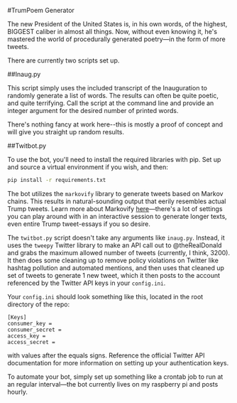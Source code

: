 #TrumPoem Generator

The new President of the United States is, in his own words, of the highest, BIGGEST caliber in almost all things. Now, without even knowing it, he's mastered the world of procedurally generated poetry&mdash;in the form of more tweets.

There are currently two scripts set up.

##Inaug.py

This script simply uses the included transcript of the Inauguration to randomly generate a list of words. The results can often be quite poetic, and quite terrifying. Call the script at the command line and provide an integer argument for the desired number of printed words.

There's nothing fancy at work here--this is mostly a proof of concept and will give you straight up random results.

##Twitbot.py

To use the bot, you'll need to install the required libraries with pip. Set up and source a virtual environment if you wish, and then:
```bash
pip install -r requirements.txt
```
The bot utilizes the `markovify` library to generate tweets based on Markov chains. This results in natural-sounding output that eerily resembles actual Trump tweets. Learn more about Markovify [here](https://github.com/jsvine/markovify)&mdash;there's a lot of settings you can play around with in an interactive session to generate longer texts, even entire Trump tweet-essays if you so desire.

The `twitbot.py` script doesn't take any arguments like `inaug.py`. Instead, it uses the `tweepy` Twitter library to make an API call out to @theRealDonald and grabs the maximum allowed number of tweets (currently, I think, 3200). It then does some cleaning up to remove policy violations on Twitter like hashtag pollution and automated mentions, and then uses that cleaned up set of tweets to generate 1 new tweet, which it then posts to the account referenced by the Twitter API keys in your `config.ini`.

Your `config.ini` should look something like this, located in the root directory of the repo:
```
[Keys]
consumer_key =
consumer_secret =
access_key =
access_secret =
```
with values after the equals signs. Reference the official Twitter API documentation for more information on setting up your authentication keys.

To automate your bot, simply set up something like a crontab job to run at an regular interval&mdash;the bot currently lives on my raspberry pi and posts hourly.
